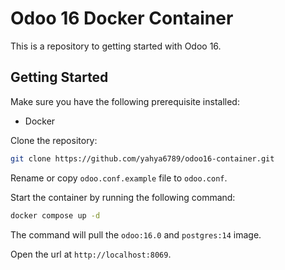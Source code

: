 # Odoo 16 Docker Container

This is a repository to getting started with Odoo 16.

## Getting Started

Make sure you have the following prerequisite installed:

- Docker

Clone the repository:

```bash
git clone https://github.com/yahya6789/odoo16-container.git
```

Rename or copy `odoo.conf.example` file to `odoo.conf`.

Start the container by running the following command:

```bash
docker compose up -d
```

The command will pull the `odoo:16.0` and `postgres:14` image.

Open the url at `http://localhost:8069`.
